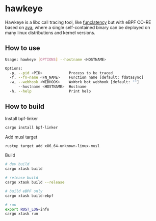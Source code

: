 # hawkeye

Hawkeye is a libc call tracing tool, like [funclatency][1] but with eBPF CO-RE based on [aya][2],
where a single self-contained binary can be deployed on many linux distributions and kernel versions.

[1]: https://github.com/iovisor/bcc/blob/master/tools/funclatency.py
[2]: https://github.com/aya-rs/aya

## How to use

```bash
Usage: hawkeye [OPTIONS] --hostname <HOSTNAME>

Options:
  -p, --pid <PID>            Process to be traced
  -f, --fn-name <FN_NAME>    Function name [default: fdatasync]
  -w, --webhook <WEBHOOK>    WxWork bot webhook [default: ""]
      --hostname <HOSTNAME>  Hostname
  -h, --help                 Print help
```

## How to build

Install bpf-linker

```bash
cargo install bpf-linker
```

Add musl target

```bash
rustup target add x86_64-unknown-linux-musl
```

Build

```bash
# dev build
cargo xtask build

# release build
cargo xtask build --release

# build eBPF only
cargo xtask build-ebpf

# run
export RUST_LOG=info
cargo xtask run
```
